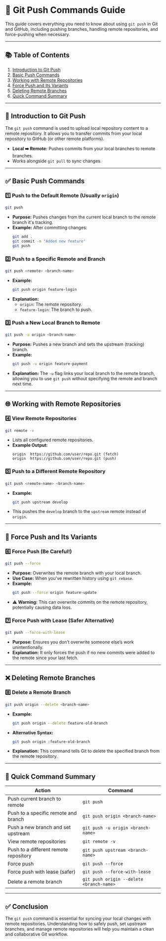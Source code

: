 # 🚀 Git Push Commands Guide

This guide covers everything you need to know about using `git push` in Git and GitHub, including pushing branches, handling remote repositories, and force-pushing when necessary.

---

## 📚 **Table of Contents**
1. [Introduction to Git Push](#introduction-to-git-push)
2. [Basic Push Commands](#basic-push-commands)
3. [Working with Remote Repositories](#working-with-remote-repositories)
4. [Force Push and Its Variants](#force-push-and-its-variants)
5. [Deleting Remote Branches](#deleting-remote-branches)
6. [Quick Command Summary](#quick-command-summary)

---

## 🚀 **Introduction to Git Push**

The `git push` command is used to upload local repository content to a remote repository. It allows you to transfer commits from your local repository to GitHub (or other remote platforms).

- **Local ➡️ Remote:** Pushes commits from your local branches to remote branches.
- Works alongside `git pull` to sync changes.

---

## ✅ **Basic Push Commands**

### 1️⃣ **Push to the Default Remote (Usually `origin`)**

```bash
git push
```
- **Purpose:** Pushes changes from the current local branch to the remote branch it's tracking.
- **Example:** After committing changes:
  ```bash
  git add .
  git commit -m "Added new feature"
  git push
  ```

### 2️⃣ **Push to a Specific Remote and Branch**

```bash
git push <remote> <branch-name>
```
- **Example:**
  ```bash
  git push origin feature-login
  ```
- **Explanation:**
  - `origin`: The remote repository.
  - `feature-login`: The branch to push.

### 3️⃣ **Push a New Local Branch to Remote**

```bash
git push -u origin <branch-name>
```
- **Purpose:** Pushes a new branch and sets the upstream (tracking) branch.
- **Example:**
  ```bash
  git push -u origin feature-payment
  ```
- **Explanation:** The `-u` flag links your local branch to the remote branch, allowing you to use `git push` without specifying the remote and branch next time.

---

## 🌐 **Working with Remote Repositories**

### 4️⃣ **View Remote Repositories**

```bash
git remote -v
```
- Lists all configured remote repositories.
- **Example Output:**
  ```
  origin  https://github.com/user/repo.git (fetch)
  origin  https://github.com/user/repo.git (push)
  ```

### 5️⃣ **Push to a Different Remote Repository**

```bash
git push <remote-name> <branch-name>
```
- **Example:**
  ```bash
  git push upstream develop
  ```
- This pushes the `develop` branch to the `upstream` remote instead of `origin`.

---

## 🚨 **Force Push and Its Variants**

### 6️⃣ **Force Push (Be Careful!)**

```bash
git push --force
```
- **Purpose:** Overwrites the remote branch with your local branch.
- **Use Case:** When you've rewritten history using `git rebase`.
- **Example:**
  ```bash
  git push --force origin feature-update
  ```
- ⚠️ **Warning:** This can overwrite commits on the remote repository, potentially causing data loss.

### 7️⃣ **Force Push with Lease (Safer Alternative)**

```bash
git push --force-with-lease
```
- **Purpose:** Ensures you don’t overwrite someone else’s work unintentionally.
- **Explanation:** It only forces the push if no new commits were added to the remote since your last fetch.

---

## ❌ **Deleting Remote Branches**

### 8️⃣ **Delete a Remote Branch**

```bash
git push origin --delete <branch-name>
```
- **Example:**
  ```bash
  git push origin --delete feature-old-branch
  ```
- **Alternative Syntax:**
  ```bash
  git push origin :feature-old-branch
  ```
- **Explanation:** This command tells Git to delete the specified branch from the remote repository.

---

## 🚀 **Quick Command Summary**

| **Action**                            | **Command**                               |
|--------------------------------------|-------------------------------------------|
| Push current branch to remote        | `git push`                                |
| Push to a specific remote and branch | `git push origin <branch-name>`           |
| Push a new branch and set upstream   | `git push -u origin <branch-name>`        |
| View remote repositories             | `git remote -v`                           |
| Push to a different remote repository| `git push upstream <branch-name>`         |
| Force push                           | `git push --force`                        |
| Force push with lease (safer)        | `git push --force-with-lease`             |
| Delete a remote branch               | `git push origin --delete <branch-name>`  |

---

## ✅ **Conclusion**

The `git push` command is essential for syncing your local changes with remote repositories. Understanding how to safely push, set upstream branches, and manage remote repositories will help you maintain a clean and collaborative Git workflow.

